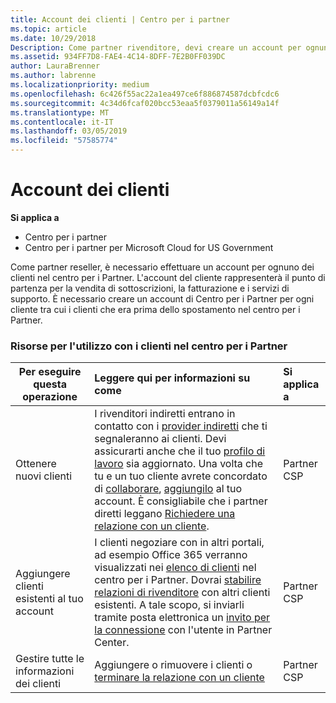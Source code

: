 ```yaml
---
title: Account dei clienti | Centro per i partner
ms.topic: article
ms.date: 10/29/2018
Description: Come partner rivenditore, devi creare un account per ognuno dei tuoi clienti nel Centro per i partner. L'account del cliente rappresenterà il punto di partenza per la vendita di sottoscrizioni, la fatturazione e i servizi di supporto.
ms.assetid: 934FF7D8-FAE4-4C14-8DFF-7E2B0FF039DC
author: LauraBrenner
ms.author: labrenne
ms.localizationpriority: medium
ms.openlocfilehash: 6c426f55ac22a1ea497ce6f886874587dcbfcdc6
ms.sourcegitcommit: 4c34d6fcaf020bcc53eaa5f0379011a56149a14f
ms.translationtype: MT
ms.contentlocale: it-IT
ms.lasthandoff: 03/05/2019
ms.locfileid: "57585774"
---
```

# <a name="customer-accounts"></a>Account dei clienti

**Si applica a**

-  Centro per i partner
-  Centro per i partner per Microsoft Cloud for US Government


Come partner reseller, è necessario effettuare un account per ognuno dei clienti nel centro per i Partner. L'account del cliente rappresenterà il punto di partenza per la vendita di sottoscrizioni, la fatturazione e i servizi di supporto. È necessario creare un account di Centro per i Partner per ogni cliente tra cui i clienti che era prima dello spostamento nel centro per i Partner.

### <a name="resources-for-working-with-your-customers-on-the-partner-center"></a>Risorse per l'utilizzo con i clienti nel centro per i Partner

|**Per eseguire questa operazione**   |**Leggere qui per informazioni su come**   |**Si applica a**|
|-----------------|:----------------------------|:--------------|
|Ottenere nuovi clienti|I rivenditori indiretti entrano in contatto con i [provider indiretti](indirect-reseller-tasks-in-partner-center.md) che ti segnaleranno ai clienti. Devi assicurarti anche che il tuo [profilo di lavoro](create-a-marketing-profile.md) sia aggiornato. Una volta che tu e un tuo cliente avrete concordato di [collaborare](responding-to-referrals.md), [aggiungilo](add-a-new-customer.md) al tuo account. È consigliabile che i partner diretti leggano [ Richiedere una relazione con un cliente](request-a-relationship-with-a-customer.md).|Partner CSP|
|Aggiungere clienti esistenti al tuo account   | I clienti negoziare con in altri portali, ad esempio Office 365 verranno visualizzati nei [elenco di clienti](see-your-customer-list.md) nel centro per i Partner. Dovrai [stabilire relazioni di rivenditore](indirect-reseller-tasks-in-partner-center.md) con altri clienti esistenti. A tale scopo, si inviarli tramite posta elettronica un [invito per la connessione](responding-to-referrals.md) con l'utente in Partner Center.   | Partner CSP   |
|Gestire tutte le informazioni dei clienti   | Aggiungere o rimuovere i clienti o [terminare la relazione con un cliente](remove-a-relationship.md)|   Partner CSP |